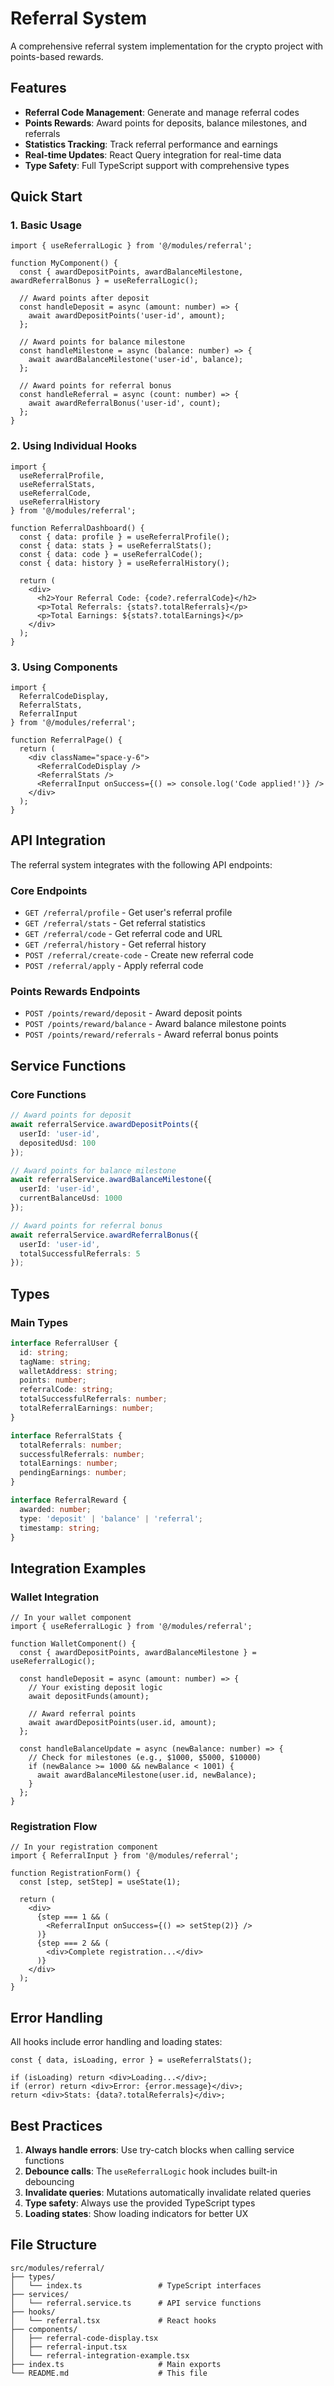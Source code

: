 # Referral System

A comprehensive referral system implementation for the crypto project with points-based rewards.

## Features

- **Referral Code Management**: Generate and manage referral codes
- **Points Rewards**: Award points for deposits, balance milestones, and referrals
- **Statistics Tracking**: Track referral performance and earnings
- **Real-time Updates**: React Query integration for real-time data
- **Type Safety**: Full TypeScript support with comprehensive types

## Quick Start

### 1. Basic Usage

```tsx
import { useReferralLogic } from '@/modules/referral';

function MyComponent() {
  const { awardDepositPoints, awardBalanceMilestone, awardReferralBonus } = useReferralLogic();

  // Award points after deposit
  const handleDeposit = async (amount: number) => {
    await awardDepositPoints('user-id', amount);
  };

  // Award points for balance milestone
  const handleMilestone = async (balance: number) => {
    await awardBalanceMilestone('user-id', balance);
  };

  // Award points for referral bonus
  const handleReferral = async (count: number) => {
    await awardReferralBonus('user-id', count);
  };
}
```

### 2. Using Individual Hooks

```tsx
import { 
  useReferralProfile, 
  useReferralStats, 
  useReferralCode,
  useReferralHistory 
} from '@/modules/referral';

function ReferralDashboard() {
  const { data: profile } = useReferralProfile();
  const { data: stats } = useReferralStats();
  const { data: code } = useReferralCode();
  const { data: history } = useReferralHistory();

  return (
    <div>
      <h2>Your Referral Code: {code?.referralCode}</h2>
      <p>Total Referrals: {stats?.totalReferrals}</p>
      <p>Total Earnings: ${stats?.totalEarnings}</p>
    </div>
  );
}
```

### 3. Using Components

```tsx
import { 
  ReferralCodeDisplay, 
  ReferralStats, 
  ReferralInput 
} from '@/modules/referral';

function ReferralPage() {
  return (
    <div className="space-y-6">
      <ReferralCodeDisplay />
      <ReferralStats />
      <ReferralInput onSuccess={() => console.log('Code applied!')} />
    </div>
  );
}
```

## API Integration

The referral system integrates with the following API endpoints:

### Core Endpoints

- `GET /referral/profile` - Get user's referral profile
- `GET /referral/stats` - Get referral statistics
- `GET /referral/code` - Get referral code and URL
- `GET /referral/history` - Get referral history
- `POST /referral/create-code` - Create new referral code
- `POST /referral/apply` - Apply referral code

### Points Rewards Endpoints

- `POST /points/reward/deposit` - Award deposit points
- `POST /points/reward/balance` - Award balance milestone points
- `POST /points/reward/referrals` - Award referral bonus points

## Service Functions

### Core Functions

```typescript
// Award points for deposit
await referralService.awardDepositPoints({
  userId: 'user-id',
  depositedUsd: 100
});

// Award points for balance milestone
await referralService.awardBalanceMilestone({
  userId: 'user-id',
  currentBalanceUsd: 1000
});

// Award points for referral bonus
await referralService.awardReferralBonus({
  userId: 'user-id',
  totalSuccessfulReferrals: 5
});
```

## Types

### Main Types

```typescript
interface ReferralUser {
  id: string;
  tagName: string;
  walletAddress: string;
  points: number;
  referralCode: string;
  totalSuccessfulReferrals: number;
  totalReferralEarnings: number;
}

interface ReferralStats {
  totalReferrals: number;
  successfulReferrals: number;
  totalEarnings: number;
  pendingEarnings: number;
}

interface ReferralReward {
  awarded: number;
  type: 'deposit' | 'balance' | 'referral';
  timestamp: string;
}
```

## Integration Examples

### Wallet Integration

```tsx
// In your wallet component
import { useReferralLogic } from '@/modules/referral';

function WalletComponent() {
  const { awardDepositPoints, awardBalanceMilestone } = useReferralLogic();

  const handleDeposit = async (amount: number) => {
    // Your existing deposit logic
    await depositFunds(amount);
    
    // Award referral points
    await awardDepositPoints(user.id, amount);
  };

  const handleBalanceUpdate = async (newBalance: number) => {
    // Check for milestones (e.g., $1000, $5000, $10000)
    if (newBalance >= 1000 && newBalance < 1001) {
      await awardBalanceMilestone(user.id, newBalance);
    }
  };
}
```

### Registration Flow

```tsx
// In your registration component
import { ReferralInput } from '@/modules/referral';

function RegistrationForm() {
  const [step, setStep] = useState(1);

  return (
    <div>
      {step === 1 && (
        <ReferralInput onSuccess={() => setStep(2)} />
      )}
      {step === 2 && (
        <div>Complete registration...</div>
      )}
    </div>
  );
}
```

## Error Handling

All hooks include error handling and loading states:

```tsx
const { data, isLoading, error } = useReferralStats();

if (isLoading) return <div>Loading...</div>;
if (error) return <div>Error: {error.message}</div>;
return <div>Stats: {data?.totalReferrals}</div>;
```

## Best Practices

1. **Always handle errors**: Use try-catch blocks when calling service functions
2. **Debounce calls**: The `useReferralLogic` hook includes built-in debouncing
3. **Invalidate queries**: Mutations automatically invalidate related queries
4. **Type safety**: Always use the provided TypeScript types
5. **Loading states**: Show loading indicators for better UX

## File Structure

```
src/modules/referral/
├── types/
│   └── index.ts                 # TypeScript interfaces
├── services/
│   └── referral.service.ts      # API service functions
├── hooks/
│   └── referral.tsx             # React hooks
├── components/
│   ├── referral-code-display.tsx
│   ├── referral-input.tsx
│   └── referral-integration-example.tsx
├── index.ts                     # Main exports
└── README.md                    # This file
```
